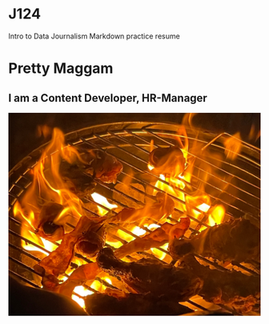 # J124
Intro to Data Journalism Markdown practice resume
# Pretty Maggam
## I am a Content Developer, HR-Manager
!['Cover','Barbecue'](/cover.jpg)
